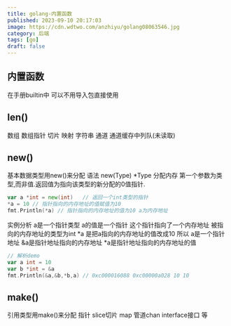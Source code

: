 ```yaml
---
title: golang-内置函数
published: 2023-09-10 20:17:03
image: https://cdn.wdtwo.com/anzhiyu/golang08063546.jpg
category: 后端
tags: [go]
draft: false
---
```


## 内置函数

在手册builtin中
可以不用导入包直接使用


## len()
数组 数组指针 切片 映射 字符串 通道 通道缓存中列队(未读取)

## new()
基本数据类型用new()来分配
语法 new(Type) *Type
分配内存 第一个参数为类型,而非值.返回值为指向该类型的新分配的0值指针.
```go
var a *int = new(int)	// 返回一个int类型的指针
*a = 10 // 指针指向的内存地址的值赋值为10
fmt.Println(*a) // 指针指向的内存地址的值为10 a为内存地址
```
实例分析
a是一个指针类型 a的值是一个指针 这个指针指向了一个内存地址
被指向的内存地址的类型为int *a 是把a指向的内存地址的值改成10
所以 a是一个指针地址 &a是指针地址指向的内存地址 *a是指针地址指向的内存地址的值
```go
// 解析demo
var a int = 10
var b *int = &a
fmt.Println(&a,&b,*b,a) // 0xc000016088 0xc00000a028 10 10
```

## make()
引用类型用make()来分配
指针 slice切片 map 管道chan interface接口 等


